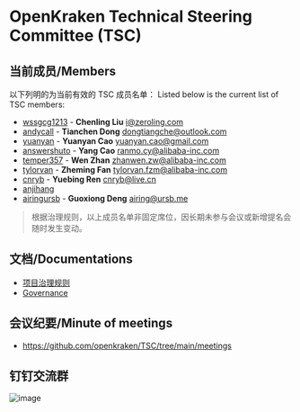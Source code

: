 # OpenKraken Technical Steering Committee (TSC)

## 当前成员/Members

以下列明的为当前有效的 TSC 成员名单：
Listed below is the current list of TSC members:

  - [wssgcg1213](https://github.com/wssgcg1213) - **Chenling Liu** <i@zeroling.com>
  - [andycall](https://github.com/andycall) - **Tianchen Dong** <dongtiangche@outlook.com>
  - [yuanyan](https://github.com/yuanyan) - **Yuanyan Cao** <yuanyan.cao@gmail.com>
  - [answershuto](https://github.com/answershuto) - **Yang Cao** <ranmo.cy@alibaba-inc.com>
  - [temper357](https://github.com/temper357) - **Wen Zhan** <zhanwen.zw@alibaba-inc.com>
  - [tylorvan](https://github.com/tylorvan) - **Zheming Fan** <tylorvan.fzm@alibaba-inc.com>
  - [cnryb](https://github.com/cnryb) - **Yuebing Ren** <cnryb@live.cn>
  - [anjihang](https://github.com/anjihang)
  - [airingursb](https://github.com/airingursb) - **Guoxiong Deng** <airing@ursb.me>

> 根据治理规则，以上成员名单非固定席位，因长期未参与会议或新增提名会随时发生变动。

## 文档/Documentations

- [项目治理规则](./GOVERNANCE.zh-CN.md)
- [Governance](./GOVERNANCE.md)

## 会议纪要/Minute of meetings

- https://github.com/openkraken/TSC/tree/main/meetings


## 钉钉交流群

![image](https://user-images.githubusercontent.com/69608605/170818778-59d934ce-388d-4c44-8f73-37a49221520f.png)
